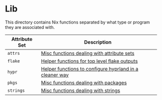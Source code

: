 # Lib

This directory contains Nix functions separated by what type or program they are associated with.

| Attribute Set | Description                                                                                      |
| ------------- | ------------------------------------------------------------------------------------------------ |
| `attrs`       | [Misc functions dealing with attribute sets](./attrs) |
| `flake`       | [Helper functions for top level flake outputs](./flake) |
| `hypr`        | [Helper functions to configure hyprland in a cleaner way](./hypr) |
| `pkgs`        | [Misc functions dealing with packages](./pkgs) |
| `strings`     | [Misc functions dealing with strings](./strings) |
